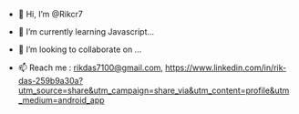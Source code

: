 - 👋 Hi, I’m @Rikcr7

- 🌱 I’m currently learning Javascript...
- 💞️ I’m looking to collaborate on ...
- 📫 Reach me : rikdas7100@gmail.com, 
                https://www.linkedin.com/in/rik-das-259b9a30a?utm_source=share&utm_campaign=share_via&utm_content=profile&utm_medium=android_app 

<!---
Rikcr7/Rikcr7 is a ✨ special ✨ repository because its `README.md` (this file) appears on your GitHub profile.
You can click the Preview link to take a look at your changes.
--->
